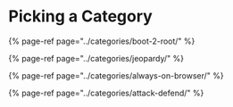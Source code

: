 # Picking a Category

{% page-ref page="../categories/boot-2-root/" %}

{% page-ref page="../categories/jeopardy/" %}

{% page-ref page="../categories/always-on-browser/" %}

{% page-ref page="../categories/attack-defend/" %}





